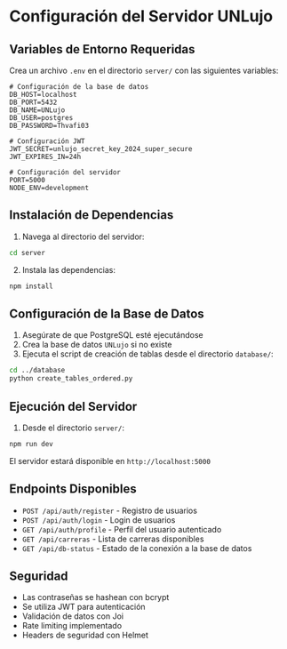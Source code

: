 # Configuración del Servidor UNLujo

## Variables de Entorno Requeridas

Crea un archivo `.env` en el directorio `server/` con las siguientes variables:

```env
# Configuración de la base de datos
DB_HOST=localhost
DB_PORT=5432
DB_NAME=UNLujo
DB_USER=postgres
DB_PASSWORD=Thvafi03

# Configuración JWT
JWT_SECRET=unlujo_secret_key_2024_super_secure
JWT_EXPIRES_IN=24h

# Configuración del servidor
PORT=5000
NODE_ENV=development
```

## Instalación de Dependencias

1. Navega al directorio del servidor:
```bash
cd server
```

2. Instala las dependencias:
```bash
npm install
```

## Configuración de la Base de Datos

1. Asegúrate de que PostgreSQL esté ejecutándose
2. Crea la base de datos `UNLujo` si no existe
3. Ejecuta el script de creación de tablas desde el directorio `database/`:
```bash
cd ../database
python create_tables_ordered.py
```

## Ejecución del Servidor

1. Desde el directorio `server/`:
```bash
npm run dev
```

El servidor estará disponible en `http://localhost:5000`

## Endpoints Disponibles

- `POST /api/auth/register` - Registro de usuarios
- `POST /api/auth/login` - Login de usuarios
- `GET /api/auth/profile` - Perfil del usuario autenticado
- `GET /api/carreras` - Lista de carreras disponibles
- `GET /api/db-status` - Estado de la conexión a la base de datos

## Seguridad

- Las contraseñas se hashean con bcrypt
- Se utiliza JWT para autenticación
- Validación de datos con Joi
- Rate limiting implementado
- Headers de seguridad con Helmet
